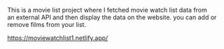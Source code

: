 This is a movie list project where I fetched movie watch list data from          
an external API and then display the data on the website. you can add or remove films from your list.                                                                                                                  
  
https://moviewatchlist1.netlify.app/      
